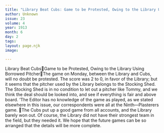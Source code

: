 ```yaml
---
title: "Library Beat Cubs: Game to be Protested, Owing to the Library Using Borrowed Pitcher"
author: Unknown
issue: 23
volume: 4
year: 1913
month: 6
day: 2
tags:
layout: page.njk
image: 

---
```

Library Beat CubsGame to be Protested, Owing to the Library Using Borrowed PitcherThe game on Monday, between the Library and Cubs, will no doubt be protested. The score was 2 to 0, in favor of the Library; but it seems that the pitcher used by the Library belongs to the Stocking Shed. The Stocking Shed is in no condition to let out a pitcher like Tommy, and we think the deal should be looked into, and see if everything is fair and above board. ‘The Editor has no knowledge of the game as played, as we stated elsewhere in this issue, our correspondents were all at the Ninth—Plasterers game. The Cubs put up a good game from all accounts, and the Library barely won out. Of course, the Library did not have their strongest team in the field, but they needed it. We hope that the future games can be so arranged that the details will be more complete. 
